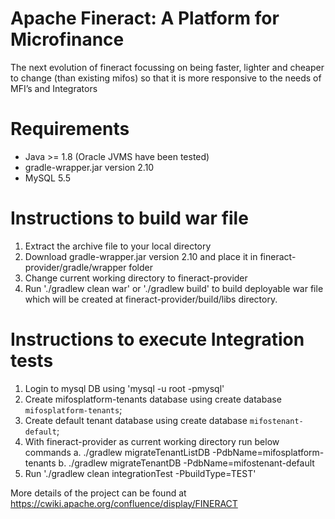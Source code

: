 Apache Fineract: A Platform for Microfinance
============

The next evolution of fineract focussing on being faster, lighter and cheaper to change (than existing mifos) so that it is more responsive to the needs of MFI’s and Integrators

Requirements
============
- Java >= 1.8 (Oracle JVMS have been tested)
- gradle-wrapper.jar version 2.10
- MySQL 5.5

Instructions to build war file
============

1. Extract the archive file to your local directory
2. Download gradle-wrapper.jar version 2.10 and place it in fineract-provider/gradle/wrapper folder
3. Change current working directory to fineract-provider
4. Run './gradlew clean war' or './gradlew build' to build deployable war file which will be created at fineract-provider/build/libs directory. 


Instructions to execute Integration tests
============
1. Login to mysql DB using 'mysql -u root -pmysql'
2. Create mifosplatform-tenants database using create database `mifosplatform-tenants`;
3. Create default tenant database using create database `mifostenant-default`;
4. With fineract-provider as current working directory run below commands
   a. ./gradlew migrateTenantListDB -PdbName=mifosplatform-tenants
   b. ./gradlew migrateTenantDB -PdbName=mifostenant-default
5. Run './gradlew clean integrationTest -PbuildType=TEST'


More details of the project can be found at https://cwiki.apache.org/confluence/display/FINERACT
